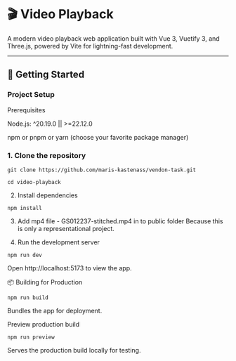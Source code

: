 # 🎬 Video Playback

A modern video playback web application built with Vue 3, Vuetify 3, and Three.js, powered by Vite for lightning-fast development.

---

## 🚀 Getting Started

### Project Setup
Prerequisites

Node.js: ^20.19.0 || >=22.12.0

npm or pnpm or yarn (choose your favorite package manager)

### 1. Clone the repository
`git clone https://github.com/maris-kastenass/vendon-task.git`

`cd video-playback`

2. Install dependencies

`npm install`

3. Add mp4 file - GS012237-stitched.mp4 in to public folder
Because this is only a representational project.

4. Run the development server

`npm run dev`

Open http://localhost:5173 to view the app.


📦 Building for Production

`npm run build`

Bundles the app for deployment.


Preview production build

`npm run preview`

Serves the production build locally for testing.

